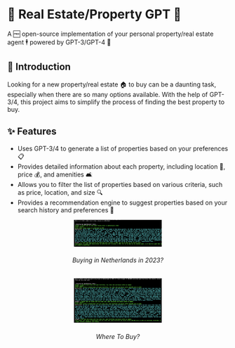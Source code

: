 # 🏡 Real Estate/Property GPT 🌟

A 🆓 open-source implementation of your personal property/real estate agent 🕴️ powered by GPT-3/GPT-4 🚀

## 🎉 Introduction
Looking for a new property/real estate 🏠 to buy can be a daunting task, especially when there are so many options available. With the help of GPT-3/4, this project aims to simplify the process of finding the best property to buy.

## ✨ Features
- Uses GPT-3/4 to generate a list of properties based on your preferences 📋
- Provides detailed information about each property, including location 📍, price 💰, and amenities 🛋️
- Allows you to filter the list of properties based on various criteria, such as price, location, and size 🔍
- Provides a recommendation engine to suggest properties based on your search history and preferences 🔮



<div align="center">
<img src="vis_imgs/buyingNetherlands.png" width=200px>
<h6 align="center">Buying in Netherlands in 2023?</h6>


<div align="center">
<img src="vis_imgs/specific_cities_netherlands.png" width=200px>
<h6 align="center">Where To Buy?</h6>